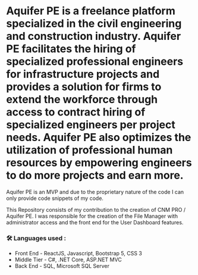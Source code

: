 # Aquifer PE is a freelance platform specialized in the civil engineering and construction industry. Aquifer PE facilitates the hiring of specialized professional engineers for infrastructure projects and provides a solution for firms to extend the workforce through access to contract hiring of specialized engineers per project needs. Aquifer PE also optimizes the utilization of professional human resources by empowering engineers to do more projects and earn more. 

Aquifer PE is an MVP and due to the proprietary nature of the code I can only provide code snippets of my code. 

This Repository consists of my contribution to the creation of CNM PRO / Aquifer PE. I was responsible for the creation of the File Manager with administrator access and the front end for the User Dashboard features.

### :hammer_and_wrench: Languages used :
- Front End - ReactJS, Javascript, Bootstrap 5, CSS 3
- Middle Tier - C#, .NET Core, ASP.NET MVC
- Back End - SQL, Microsoft SQL Server

